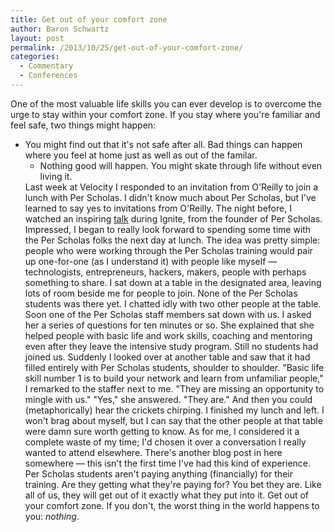 ```yaml
---
title: Get out of your comfort zone
author: Baron Schwartz
layout: post
permalink: /2013/10/25/get-out-of-your-comfort-zone/
categories:
  - Commentary
  - Conferences
---
```

One of the most valuable life skills you can ever develop is to overcome the urge to stay within your comfort zone. If you stay where you're familiar and feel safe, two things might happen: 
*   You might find out that it's not safe after all. Bad things can happen where you feel at home just as well as out of the familar. 
    *   Nothing good will happen. You might skate through life without even living it. </ul> 
        Last week at Velocity I responded to an invitation from O'Reilly to join a lunch with Per Scholas. I didn't know much about Per Scholas, but I've learned to say yes to invitations from O'Reilly. The night before, I watched an inspiring [talk][1] during Ignite, from the founder of Per Scholas. 
        Impressed, I began to really look forward to spending some time with the Per Scholas folks the next day at lunch. The idea was pretty simple: people who were working through the Per Scholas training would pair up one-for-one (as I understand it) with people like myself &#8212; technologists, entrepreneurs, hackers, makers, people with perhaps something to share. 
        I sat down at a table in the designated area, leaving lots of room beside me for people to join. None of the Per Scholas students was there yet. I chatted idly with two other people at the table. Soon one of the Per Scholas staff members sat down with us. I asked her a series of questions for ten minutes or so. She explained that she helped people with basic life and work skills, coaching and mentoring even after they leave the intensive study program. 
        Still no students had joined us. Suddenly I looked over at another table and saw that it had filled entirely with Per Scholas students, shoulder to shoulder. 
        "Basic life skill number 1 is to build your network and learn from unfamiliar people," I remarked to the staffer next to me. "They are missing an opportunity to mingle with us." 
        "Yes," she answered. "They are." 
        And then you could (metaphorically) hear the crickets chirping. I finished my lunch and left. 
        I won't brag about myself, but I can say that the other people at that table were damn sure worth getting to know. As for me, I considered it a complete waste of my time; I'd chosen it over a conversation I really wanted to attend elsewhere. There's another blog post in here somewhere &#8212; this isn't the first time I've had this kind of experience. 
        Per Scholas students aren't paying anything (financially) for their training. Are they getting what they're paying for? You bet they are. Like all of us, they will get out of it exactly what they put into it. 
        Get out of your comfort zone. If you don't, the worst thing in the world happens to you: *nothing*.

 [1]: http://www.youtube.com/watch?v=t0qcDwDPQ-Q

